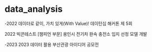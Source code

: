 # data_analysis



-2022
데이터로 같이, 가치 있게(With Value)! 데이턴십 해커톤 제 5회


2022 빅콘테스트 [챔피언 부문] 용인시 전기차 완속 충전소 입지 선정 모델 개발


-2023
2023 데이터 활용 부산관광 아이디어 공모전
